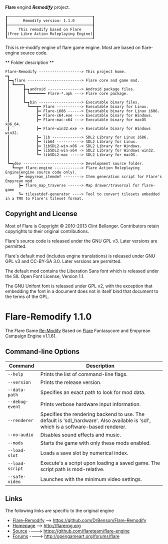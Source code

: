 
**Flare** engind **_Remodify_** project.
```
┎──────────────────────────────────────┒
┃       Remodify version: 1.1.0        ┃
┠──────────────────────────────────────┨
┃     This remodify based on Flare     ┃
┃(Free Libre Action Roleplaying Engine)┃
┖──────────────────────────────────────┛
```
  This is re-modify engine of flare game engine. Most are based on flare-engine source code.

** Folder description **
```
Flare-Remodify -------------------> This project home.
━┓
 ┣━┓flare ------------------------> Flare core and game mod.
 ┃ ┗━━━━┓
 ┃      ┣━┓android ---------------> Android package files.
 ┃      ┃ ┗━━━━━━━ Flare-*.apk ---> Flare core package.
 ┃      ┃
 ┃      ┗━┓bin -------------------> Executable binary files.
 ┃        ┗━━━┳━ Flare -----------> Executable binary for Linux.
 ┃            ┣━ Flare-i686 ------> Executable binary for Linux i686.
 ┃            ┣━ Flare-x64.exe ---> Executable binary for Windows.
 ┃            ┣━ Flare-mac-x64 ---> Executable binary for macOS x86_64.
 ┃            ┣━ Flare-win32.exe -> Executable binary for Windows win32.
 ┃            ┣━ lib -------------> SDL2 Library for Linux i686.
 ┃            ┣━ lib64 -----------> SDL2 Library for Linux.
 ┃            ┣━ libSDL2-win-x86 -> SDL2 Library for Windows.
 ┃            ┣━ libSDL2-win-x64 -> SDL2 Library for Windows win32.
 ┃            ┗━ libSDL2-mac -----> SDL2 Library for macOS.
 ┃
 ┗━┓dev --------------------------> Development source folder.
   ┗━━┳━ flare-engine ------------> Flare Action Roleplaying Engine(engine source code only).
      ┣━ empyrean_itemdef --------> Item generation script for Flare's Empyrean mod
      ┣━ flare_map_traverse ------> Map drawer/traversal for flare-game
      ┗━ tilesetdef-generator ----> Tool to convert tilesets embedded in a TMX to Flare's tileset format.
```
## Copyright and License

Most of Flare is Copyright © 2010-2013 Clint Bellanger.
Contributors retain copyrights to their original contributions.

Flare's source code is released under the GNU GPL v3. Later versions are permitted.

Flare's default mod (includes engine translations) is released under GNU GPL v3 and CC-BY-SA 3.0.
Later versions are permitted.

The default mod contains the Liberation Sans font which is released under the SIL Open Font License, Version 1.1.

The GNU Unifont font is released under GPL v2, with the exception that embedding the font in a document does not in itself bind that document to the terms of the GPL.

# Flare-Remodify 1.1.0

The Flare Game [Re-Modify](https://github.com/DrBenson/Flare-Remodify) Based on [Flare](http://flarerpg.org) Fantasycore and Empyrean Campaign Engine v1.1.61.

## Command-line Options

| Command           | Description
|-------------------|----------------
| `--help`          | Prints the list of command-line flags.
| `--version`       | Prints the release version.
| `--data-path`     | Specifies an exact path to look for mod data.
| `--debug-event`   | Prints verbose hardware input information.
| `--renderer`      | Specifies the rendering backend to use. The default is 'sdl\_hardware'. Also available is 'sdl', which is a software-based renderer.
| `--no-audio`      | Disables sound effects and music.
| `--mods`          | Starts the game with only these mods enabled.
| `--load-slot`     | Loads a save slot by numerical index.
| `--load-script`   | Execute's a script upon loading a saved game. The script path is mod-relative.
| `--safe-video`    | Launches with the minimum video settings.

## Links

The following links are specific to the original engine

* [Flare-Remodify](https://github.com/DrBenson/Flare-Remodify) --> https://github.com/DrBenson/Flare-Remodify
* [Homepage](http://flarerpg.org) --> http://flarerpg.org
* [Source](https://github.com/flareteam/flare-engine) ----> https://github.com/flareteam/flare-engine
* [Forums](http://opengameart.org/forums/flare) ----> http://opengameart.org/forums/flare
